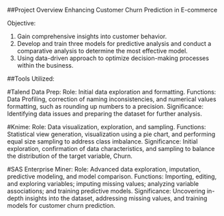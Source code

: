##Project Overview
Enhancing Customer Churn Prediction in E-commerce

Objective:
1. Gain comprehensive insights into customer behavior.
2. Develop and train three models for predictive analysis and conduct a comparative analysis to determine the most effective model.
3. Using data-driven approach to optimize decision-making processes within the business.

##Tools Utilized:

#Talend Data Prep:
Role: Initial data exploration and formatting.
Functions: Data Profiling, correction of naming inconsistencies, and numerical values formatting, such as rounding up numbers to a precision. 
Significance: Identifying data issues and preparing the dataset for further analysis.

#Knime:
Role: Data visualization, exploration, and sampling.
Functions: Statistical view generation, visualization using a pie chart, and performing equal size sampling to address class imbalance.
Significance: Initial exploration, confirmation of data characteristics, and sampling to balance the distribution of the target variable, Churn.

#SAS Enterprise Miner:
Role: Advanced data exploration, imputation, predictive modeling, and model comparison.
Functions: Importing, editing, and exploring variables; imputing missing values; analyzing variable associations; and training predictive models.
Significance: Uncovering in-depth insights into the dataset, addressing missing values, and training models for customer churn prediction.
